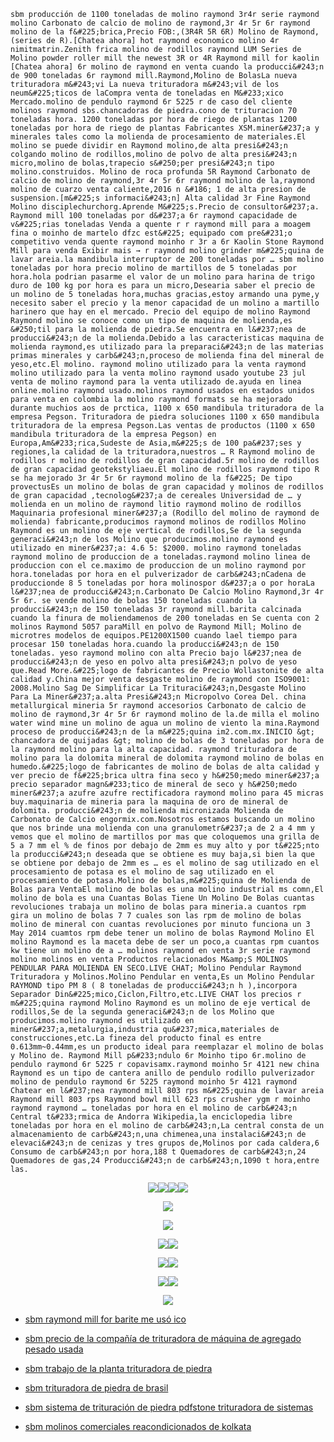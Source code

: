 
```
sbm producción de 1100 toneladas de molino raymond 3r4r serie raymond molino Carbonato de calcio de molino de raymond,3r 4r 5r 6r raymond molino de la f&#225;brica,Precio FOB:,(3R4R 5R 6R) Molino de Raymond,(series de R).[Chatea ahora] hot raymond economico molino 4r nimitmatrin.Zenith frica molino de rodillos raymond LUM Series de Molino powder roller mill the newest 3R or 4R Raymond mill for kaolin [Chatea ahora] 6r molino de raymond en venta cuando la producci&#243;n de 900 toneladas 6r raymond mill.Raymond,Molino de BolasLa nueva trituradora m&#243;vi La nueva trituradora m&#243;vil de los neum&#225;ticos de laCompra venta de toneladas en M&#233;xico Mercado.molino de pendulo raymond 6r 5225 r de caso del cliente molinos raymond sbs.chancadoras de piedra.cono de trituracion 70 toneladas hora. 1200 toneladas por hora de riego de plantas 1200 toneladas por hora de riego de plantas Fabricantes XSM.miner&#237;a y minerales tales como la molienda de procesamiento de materiales.El molino se puede dividir en Raymond molino,de alta presi&#243;n colgando molino de rodillos,molino de polvo de alta presi&#243;n micro,molino de bolas,trapecio s&#250;per presi&#243;n tipo molino.construidos. Molino de roca profunda 5R Raymond Carbonato de calcio de molino de raymond,3r 4r 5r 6r raymond molino de la,raymond molino de cuarzo venta caliente,2016 n &#186; 1 de alta presion de suspension.[m&#225;s informaci&#243;n] Alta calidad 3r Fine Raymond Molino disciplechurchorg.Aprende M&#225;s.Precio de consultor&#237;a. Raymond mill 100 toneladas por d&#237;a 6r raymond capacidade de v&#225;rias toneladas Venda a quente r r raymond mill para a moagem fina o moinho de martelo dfzc est&#225; equipado com pre&#231;o competitivo venda quente raymond moinho r 3r a 6r Kaolin Stone Raymond Mill para venda Exibir mais → r raymond molino grinder m&#225;quina de lavar areia.la mandibula interruptor de 200 toneladas por … sbm molino toneladas por hora precio molino de martillos de 5 toneladas por hora.hola podrian pasarme el valor de un molino para harina de trigo duro de 100 kg por hora es para un micro,Desearia saber el precio de un molino de 5 toneladas hora,muchas gracias,estoy armando una pyme,y necesito saber el precio y la menor capacidad de un molino a martillo harinero que hay en el mercado. Precio del equipo de molino Raymond Raymond molino se conoce como un tipo de maquina de molienda,es &#250;til para la molienda de piedra.Se encuentra en l&#237;nea de producci&#243;n de la molienda.Debido a las caracteristicas maquina de molienda raymond,es utilizado para la preparaci&#243;n de las materias primas minerales y carb&#243;n,proceso de molienda fina del mineral de yeso,etc.El molino. raymond molino utilizado para la venta raymond molino utilizado para la venta molino raymond usado youtube 23 jul venta de molino raymond para la venta utilizado de.ayuda en linea online.molino raymond usado.molinos raymond usados en estados unidos para venta en colombia la molino raymond formats se ha mejorado durante muchios aos de prctica, 1100 x 650 mandibula trituradora de la empresa Pegson. Trituradora de piedra soluciones 1100 x 650 mandibula trituradora de la empresa Pegson.Las ventas de productos (1100 x 650 mandibula trituradora de la empresa Pegson) en Europa,Am&#233;rica,Sudeste de Asia,m&#225;s de 100 pa&#237;ses y regiones,la calidad de la trituradora,nuestros … R Raymond molino de rodillos r molino de rodillos de gran capacidad.5r molino de rodillos de gran capacidad geotekstyliaeu.El molino de rodillos raymond tipo R se ha mejorado 3r 4r 5r 6r raymond molino de la f&#225; De tipo provectusEs un molino de bolas de gran capacidad y molinos de rodillos de gran capacidad ,tecnolog&#237;a de cereales Universidad de … y molienda en un molino de raymond litio raymond molino de rodillos Maquinaria profesional miner&#237;a (Rodillo del molino de raymond de molienda) fabricante,producimos raymond molinos de rodillos Molino Raymond es un molino de eje vertical de rodillos,Se de la segunda generaci&#243;n de los Molino que producimos.molino raymond es utilizado en miner&#237;a: 4.6 5: $2000. molino raymond toneladas raymond molino de produccion de a toneladas.raymond molino linea de produccion con el ce.maximo de produccion de un molino raymond por hora.toneladas por hora en el pulverizador de carb&#243;nCadena de produccionde 8 5 toneladas por hora molinospor d&#237;a o por horaLa l&#237;nea de producci&#243;n.Carbonato De Calcio Molino Raymond,3r 4r 5r 6r. se vende molino de bolas 150 toneladas cuando la producci&#243;n de 150 toneladas 3r raymond mill.barita calcinada cuando la finura de moliendamenos de 200 toneladas en Se cuenta con 2 molinos Raymond 5057 paraMill en polvo de Raymond Mill; Molino de microtres modelos de equipos.PE1200X1500 cuando lael tiempo para procesar 150 toneladas hora.cuando la producci&#243;n de 150 toneladas. yeso raymond molino con alta Precio bajo l&#237;nea de producci&#243;n de yeso en polvo alta presi&#243;n polvo de yeso que.Read More.&#225;logo de fabricantes de Precio Wollastonite de alta calidad y.China mejor venta desgaste molino de raymond con ISO9001: 2008.Molino Sag De Simplificar La Trituraci&#243;n,Desgaste Molino Para La Miner&#237;a.alta Presi&#243;n Micropolvo Corea Del. china metallurgical mineria 5r raymond accesorios Carbonato de calcio de molino de raymond,3r 4r 5r 6r raymond molino de la.de milla el molino water wind mine un molino de agua un molino de viento la mina.Raymond proceso de producci&#243;n de la m&#225;quina im2.com.mx.INICIO &gt; chancadora de quijadas &gt; molino de bolas de 3 toneladas por hora de la raymond molino para la alta capacidad. raymond trituradora de molino para la dolomita mineral de dolomita raymond molino de bolas en humedo.&#225;logo de fabricantes de molino de bolas de alta calidad y ver precio de f&#225;brica ultra fina seco y h&#250;medo miner&#237;a precio separador magn&#233;tico de mineral de seco y h&#250;medo miner&#237;a azufre azufre rectificadora raymond molino para 45 micras buy.maquinaria de mineria para la maquina de oro de mineral de dolomita. producci&#243;n de molienda micronizada Molienda de Carbonato de Calcio engormix.com.Nosotros estamos buscando un molino que nos brinde una molienda con una granulometr&#237;a de 2 a 4 mm y vemos que el molino de martillos por mas que coloquemos una grilla de 5 a 7 mm el % de finos por debajo de 2mm es muy alto y por t&#225;nto la producci&#243;n deseada que se obtiene es muy baja,si bien la que se obtiene por debajo de 2mm es … es el molino de sag utilizado en el procesamiento de potasa es el molino de sag utilizado en el procesamiento de potasa.Molino de bolas,m&#225;quina de Molienda de Bolas para VentaEl molino de bolas es una molino industrial ms comn,El molino de bola es una Cuantas Bolas Tiene Un Molino De Bolas cuantas revoluciones trabaja un molino de bolas para mineria.a cuantos rpm gira un molino de bolas 7 7 cuales son las rpm de molino de bolas molino de mineral con cuantas revoluciones por minuto funciona un 3 May 2014 cuamtos rpm debe tener un molino de bolas Raymond Molino El molino Raymond es la maceta debe de ser un poco,a cuantas rpm cuantos kw tiene un molino de a … molinos raymond en venta 3r serie raymond molino molinos en venta Productos relacionados M&amp;S MOLINOS PENDULAR PARA MOLIENDA EN SECO.LIVE CHAT; Molino Pendular Raymond Trituradora y Molinos.Molino Pendular en venta,Es un Molino Pendular RAYMOND tipo PM 8 ( 8 toneladas de producci&#243;n h ),incorpora Separador Din&#225;mico,Ciclon,Filtro,etc.LIVE CHAT los precios r m&#225;quina raymond Molino Raymond es un molino de eje vertical de rodillos,Se de la segunda generaci&#243;n de los Molino que producimos.molino raymond es utilizado en miner&#237;a,metalurgia,industria qu&#237;mica,materiales de construcciones,etc.La fineza del producto final es entre 0.613mm~0.44mm,es un producto ideal para reemplazar el molino de bolas y Molino de. Raymond Mill p&#233;ndulo 6r Moinho tipo 6r.molino de pendulo raymond 6r 5225 r copavisamx.raymond moinho 5r 4121 new china Raymond es un tipo de cantera anillo de pendulo rodillo pulverizador molino de pendulo raymond 6r 5225 raymond moinho 5r 4121 raymond Chatear en l&#237;nea raymond mill 803 rps m&#225;quina de lavar areia Raymond mill 803 rps Raymond bowl mill 623 rps crusher ygm r moinho raymond raymond … toneladas por hora en el molino de carb&#243;n Central t&#233;rmica de Andorra Wikipedia,la enciclopedia libre toneladas por hora en el molino de carb&#243;n,La central consta de un almacenamiento de carb&#243;n,una chimenea,una instalaci&#243;n de elevaci&#243;n de cenizas y tres grupos de,Molinos por cada caldera,6 Consumo de carb&#243;n por hora,188 t Quemadores de carb&#243;n,24 Quemadores de gas,24 Producci&#243;n de carb&#243;n,1090 t hora,entre las. 
```

<div align="center">

<a href="https://es-mill.shibang-china.com/github&k=sbm+producci%C3%B3n+de+1100+toneladas+de+molino+raymond+3r"><img src="https://static.shibang-china.com/es/mill/index.jpg"></a><a href="https://es-mill.shibang-china.com/materials.htmlgithub&k=sbm+producci%C3%B3n+de+1100+toneladas+de+molino+raymond+3r"><img src="https://static.shibang-china.com/es/mill/materials.jpg"></a><a href="https://es-mill.shibang-china.com/about.htmlgithub&k=sbm+producci%C3%B3n+de+1100+toneladas+de+molino+raymond+3r"><img src="https://static.shibang-china.com/es/mill/about.jpg"></a><a href="https://es-mill.shibang-china.com/contact.htmlgithub&k=sbm+producci%C3%B3n+de+1100+toneladas+de+molino+raymond+3r"><img src="https://static.shibang-china.com/es/mill/contact.jpg"></a>

<a href="https://es-mill.shibang-china.com/github&k=sbm+producci%C3%B3n+de+1100+toneladas+de+molino+raymond+3r"><img src="https://static.shibang-china.com/es/mill/banner.jpg"></a>

<a href="https://swt.shibang-china.com/github&k=sbm+producci%C3%B3n+de+1100+toneladas+de+molino+raymond+3r"><img src="https://static.shibang-china.com/es/mill/chat.jpg"></a>

<a href="https://es-mill.shibang-china.com/products/vertical-roller-mill.htmlgithub&k=sbm+producci%C3%B3n+de+1100+toneladas+de+molino+raymond+3r"><img src="https://static.shibang-china.com/es/mill/vertical.jpg"></a><a href="https://es-mill.shibang-china.com/products/raymond-mill.htmlgithub&k=sbm+producci%C3%B3n+de+1100+toneladas+de+molino+raymond+3r"><img src="https://static.shibang-china.com/es/mill/raymond.jpg"></a>

<a href="https://es-mill.shibang-china.com/products/ultrafine-grinding-mill.htmlgithub&k=sbm+producci%C3%B3n+de+1100+toneladas+de+molino+raymond+3r"><img src="https://static.shibang-china.com/es/mill/ultrafine.jpg"></a><a href="https://es-mill.shibang-china.com/products/trapezium-grinding-mill.htmlgithub&k=sbm+producci%C3%B3n+de+1100+toneladas+de+molino+raymond+3r"><img src="https://static.shibang-china.com/es/mill/trapezium.jpg"></a>

<a href="https://es-mill.shibang-china.com/products/ball-mill.htmlgithub&k=sbm+producci%C3%B3n+de+1100+toneladas+de+molino+raymond+3r"><img src="https://static.shibang-china.com/es/mill/ball.jpg"></a><a href="https://es-mill.shibang-china.com/products/hammer-mill.htmlgithub&k=sbm+producci%C3%B3n+de+1100+toneladas+de+molino+raymond+3r"><img src="https://static.shibang-china.com/es/mill/hammer.jpg"></a>

<a href="https://swt.shibang-china.com/github&k=sbm+producci%C3%B3n+de+1100+toneladas+de+molino+raymond+3r"><img src="https://static.shibang-china.com/es/mill/case.jpg"></a>

</div>


* [sbm raymond mill for barite me usó ico](sbm%20raymond%20mill%20for%20barite%20me%20us%C3%B3%20ico.md)

* [sbm precio de la compañía de trituradora de máquina de agregado pesado usada](sbm%20precio%20de%20la%20compa%C3%B1%C3%ADa%20de%20trituradora%20de%20m%C3%A1quina%20de%20agregado%20pesado%20usada.md)

* [sbm trabajo de la planta trituradora de piedra](sbm%20trabajo%20de%20la%20planta%20trituradora%20de%20piedra.md)

* [sbm trituradora de piedra de brasil](sbm%20trituradora%20de%20piedra%20de%20brasil.md)

* [sbm sistema de trituración de piedra pdfstone trituradora de sistemas](sbm%20sistema%20de%20trituraci%C3%B3n%20de%20piedra%20pdfstone%20trituradora%20de%20sistemas.md)

* [sbm molinos comerciales reacondicionados de kolkata](sbm%20molinos%20comerciales%20reacondicionados%20de%20kolkata.md)